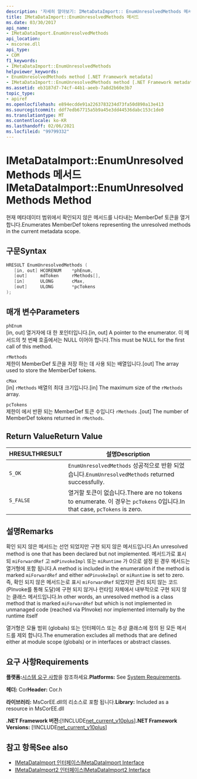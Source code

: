 ```yaml
---
description: '자세히 알아보기: IMetaDataImport:: EnumUnresolvedMethods 메서드'
title: IMetaDataImport::EnumUnresolvedMethods 메서드
ms.date: 03/30/2017
api_name:
- IMetaDataImport.EnumUnresolvedMethods
api_location:
- mscoree.dll
api_type:
- COM
f1_keywords:
- IMetaDataImport::EnumUnresolvedMethods
helpviewer_keywords:
- EnumUnresolvedMethods method [.NET Framework metadata]
- IMetaDataImport::EnumUnresolvedMethods method [.NET Framework metadata]
ms.assetid: eb3187d7-74cf-44b1-aeeb-7a8d2b60e3b7
topic_type:
- apiref
ms.openlocfilehash: e894ecdde91a2263783234d73fa50d890a13e413
ms.sourcegitcommit: ddf7edb67715a5b9a45e3dd44536dabc153c1de0
ms.translationtype: MT
ms.contentlocale: ko-KR
ms.lasthandoff: 02/06/2021
ms.locfileid: "99799332"
---
```

# <a name="imetadataimportenumunresolvedmethods-method"></a><span data-ttu-id="c1162-103">IMetaDataImport::EnumUnresolvedMethods 메서드</span><span class="sxs-lookup"><span data-stu-id="c1162-103">IMetaDataImport::EnumUnresolvedMethods Method</span></span>

<span data-ttu-id="c1162-104">현재 메타데이터 범위에서 확인되지 않은 메서드를 나타내는 MemberDef 토큰을 열거합니다.</span><span class="sxs-lookup"><span data-stu-id="c1162-104">Enumerates MemberDef tokens representing the unresolved methods in the current metadata scope.</span></span>  
  
## <a name="syntax"></a><span data-ttu-id="c1162-105">구문</span><span class="sxs-lookup"><span data-stu-id="c1162-105">Syntax</span></span>  
  
```cpp  
HRESULT EnumUnresolvedMethods (  
   [in, out] HCORENUM    *phEnum,  
   [out]     mdToken     rMethods[],  
   [in]      ULONG       cMax,  
   [out]     ULONG       *pcTokens  
);  
```  
  
## <a name="parameters"></a><span data-ttu-id="c1162-106">매개 변수</span><span class="sxs-lookup"><span data-stu-id="c1162-106">Parameters</span></span>  

 `phEnum`  
 <span data-ttu-id="c1162-107">[in, out] 열거자에 대 한 포인터입니다.</span><span class="sxs-lookup"><span data-stu-id="c1162-107">[in, out] A pointer to the enumerator.</span></span> <span data-ttu-id="c1162-108">이 메서드의 첫 번째 호출에서는 NULL 이어야 합니다.</span><span class="sxs-lookup"><span data-stu-id="c1162-108">This must be NULL for the first call of this method.</span></span>  
  
 `rMethods`  
 <span data-ttu-id="c1162-109">제한이 MemberDef 토큰을 저장 하는 데 사용 되는 배열입니다.</span><span class="sxs-lookup"><span data-stu-id="c1162-109">[out] The array used to store the MemberDef tokens.</span></span>  
  
 `cMax`  
 <span data-ttu-id="c1162-110">[in] `rMethods` 배열의 최대 크기입니다.</span><span class="sxs-lookup"><span data-stu-id="c1162-110">[in] The maximum size of the `rMethods` array.</span></span>  
  
 `pcTokens`  
 <span data-ttu-id="c1162-111">제한이 에서 반환 되는 MemberDef 토큰 수입니다 `rMethods` .</span><span class="sxs-lookup"><span data-stu-id="c1162-111">[out] The number of MemberDef tokens returned in `rMethods`.</span></span>  
  
## <a name="return-value"></a><span data-ttu-id="c1162-112">Return Value</span><span class="sxs-lookup"><span data-stu-id="c1162-112">Return Value</span></span>  
  
|<span data-ttu-id="c1162-113">HRESULT</span><span class="sxs-lookup"><span data-stu-id="c1162-113">HRESULT</span></span>|<span data-ttu-id="c1162-114">설명</span><span class="sxs-lookup"><span data-stu-id="c1162-114">Description</span></span>|  
|-------------|-----------------|  
|`S_OK`|<span data-ttu-id="c1162-115">`EnumUnresolvedMethods` 성공적으로 반환 되었습니다.</span><span class="sxs-lookup"><span data-stu-id="c1162-115">`EnumUnresolvedMethods` returned successfully.</span></span>|  
|`S_FALSE`|<span data-ttu-id="c1162-116">열거할 토큰이 없습니다.</span><span class="sxs-lookup"><span data-stu-id="c1162-116">There are no tokens to enumerate.</span></span> <span data-ttu-id="c1162-117">이 경우는 `pcTokens` 0입니다.</span><span class="sxs-lookup"><span data-stu-id="c1162-117">In that case, `pcTokens` is zero.</span></span>|  
  
## <a name="remarks"></a><span data-ttu-id="c1162-118">설명</span><span class="sxs-lookup"><span data-stu-id="c1162-118">Remarks</span></span>  

 <span data-ttu-id="c1162-119">확인 되지 않은 메서드는 선언 되었지만 구현 되지 않은 메서드입니다.</span><span class="sxs-lookup"><span data-stu-id="c1162-119">An unresolved method is one that has been declared but not implemented.</span></span> <span data-ttu-id="c1162-120">메서드가로 표시 되 `miForwardRef` 고 `mdPinvokeImpl` 또는 `miRuntime` 가 0으로 설정 된 경우 메서드는 열거형에 포함 됩니다.</span><span class="sxs-lookup"><span data-stu-id="c1162-120">A method is included in the enumeration if the method is marked `miForwardRef` and either `mdPinvokeImpl` or `miRuntime` is set to zero.</span></span> <span data-ttu-id="c1162-121">즉, 확인 되지 않은 메서드는로 표시 `miForwardRef` 되었지만 관리 되지 않는 코드 (PInvoke를 통해 도달)에 구현 되지 않거나 런타임 자체에서 내부적으로 구현 되지 않는 클래스 메서드입니다.</span><span class="sxs-lookup"><span data-stu-id="c1162-121">In other words, an unresolved method is a class method that is marked `miForwardRef` but which is not implemented in unmanaged code (reached via PInvoke) nor implemented internally by the runtime itself</span></span>  
  
 <span data-ttu-id="c1162-122">열거형은 모듈 범위 (globals) 또는 인터페이스 또는 추상 클래스에 정의 된 모든 메서드를 제외 합니다.</span><span class="sxs-lookup"><span data-stu-id="c1162-122">The enumeration excludes all methods that are defined either at module scope (globals) or in interfaces or abstract classes.</span></span>  
  
## <a name="requirements"></a><span data-ttu-id="c1162-123">요구 사항</span><span class="sxs-lookup"><span data-stu-id="c1162-123">Requirements</span></span>  

 <span data-ttu-id="c1162-124">**플랫폼:**[시스템 요구 사항](../../get-started/system-requirements.md)을 참조하세요.</span><span class="sxs-lookup"><span data-stu-id="c1162-124">**Platforms:** See [System Requirements](../../get-started/system-requirements.md).</span></span>  
  
 <span data-ttu-id="c1162-125">**헤더:** Cor</span><span class="sxs-lookup"><span data-stu-id="c1162-125">**Header:** Cor.h</span></span>  
  
 <span data-ttu-id="c1162-126">**라이브러리:** MsCorEE.dll의 리소스로 포함 됩니다.</span><span class="sxs-lookup"><span data-stu-id="c1162-126">**Library:** Included as a resource in MsCorEE.dll</span></span>  
  
 <span data-ttu-id="c1162-127">**.NET Framework 버전:**[!INCLUDE[net_current_v10plus](../../../../includes/net-current-v10plus-md.md)]</span><span class="sxs-lookup"><span data-stu-id="c1162-127">**.NET Framework Versions:** [!INCLUDE[net_current_v10plus](../../../../includes/net-current-v10plus-md.md)]</span></span>  
  
## <a name="see-also"></a><span data-ttu-id="c1162-128">참고 항목</span><span class="sxs-lookup"><span data-stu-id="c1162-128">See also</span></span>

- [<span data-ttu-id="c1162-129">IMetaDataImport 인터페이스</span><span class="sxs-lookup"><span data-stu-id="c1162-129">IMetaDataImport Interface</span></span>](imetadataimport-interface.md)
- [<span data-ttu-id="c1162-130">IMetaDataImport2 인터페이스</span><span class="sxs-lookup"><span data-stu-id="c1162-130">IMetaDataImport2 Interface</span></span>](imetadataimport2-interface.md)
